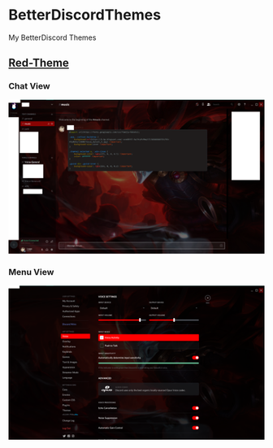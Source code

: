 # BetterDiscordThemes
My BetterDiscord Themes

## [Red-Theme ](/Red.theme.css)
### Chat View
![ChatView](/Screenshots/RedInterface.png)
### Menu View
![MenuView](Screenshots/RedMenu.png)
